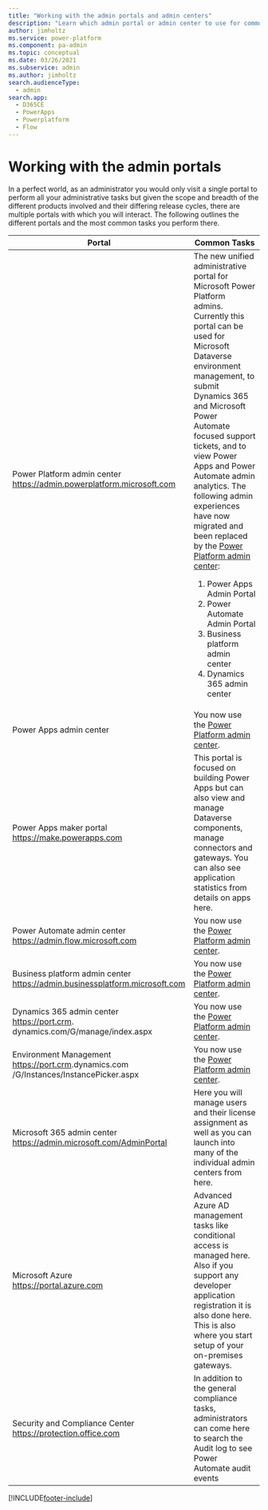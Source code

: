 ```yaml
---
title: "Working with the admin portals and admin centers"
description: "Learn which admin portal or admin center to use for common administrative tasks. Many of these tasks can now be performed in the Microsoft Power Platform admin center."
author: jimholtz
ms.service: power-platform
ms.component: pa-admin
ms.topic: conceptual
ms.date: 03/26/2021
ms.subservice: admin
ms.author: jimholtz
search.audienceType: 
  - admin
search.app:
  - D365CE
  - PowerApps
  - Powerplatform
  - Flow
---
```

# Working with the admin portals

In a perfect world, as an administrator you would only visit a single portal to perform all your administrative tasks but given the scope and breadth of the different products involved and their differing release cycles, there are multiple portals with which you will interact. The following outlines the different portals and the most common tasks you perform there.

|Portal  |Common Tasks  |
|---------|---------|
|Power Platform admin center <br/>https://admin.powerplatform.microsoft.com     |The new unified administrative portal for Microsoft Power Platform admins. Currently this portal can be used for Microsoft Dataverse environment management, to submit Dynamics 365 and Microsoft Power Automate focused support tickets, and to view Power Apps and Power Automate admin analytics. The following admin experiences have now migrated and been replaced by the [Power Platform admin center](https://admin.powerplatform.microsoft.com/): <br/><ol><li>Power Apps Admin Portal</li> <li>Power Automate Admin Portal</li><li>Business platform admin center</li> <li>Dynamics 365 admin center</li> </ol>   | 
|Power Apps admin center   | You now use the [Power Platform admin center](https://admin.powerplatform.microsoft.com/).         |
|Power Apps maker portal <br/>https://make.powerapps.com     |This portal is focused on building Power Apps but can also view and manage Dataverse components, manage connectors and gateways. You can also see application statistics from details on apps here.         |
|Power Automate admin center<br/>https://admin.flow.microsoft.com     | You now use the [Power Platform admin center](https://admin.powerplatform.microsoft.com/).       |
|Business platform admin center <br/>https://admin.businessplatform.microsoft.com     | You now use the [Power Platform admin center](https://admin.powerplatform.microsoft.com/).        |
|Dynamics 365 admin center<br/>https://port.crm. dynamics.com/G/manage/index.aspx     | You now use the [Power Platform admin center](https://admin.powerplatform.microsoft.com/).           |
|Environment Management <br/>https://port.crm<N>.dynamics.com /G/Instances/InstancePicker.aspx     | You now use the [Power Platform admin center](https://admin.powerplatform.microsoft.com/).       |
|Microsoft 365 admin center <br/>https://admin.microsoft.com/AdminPortal     |Here you will manage users and their license assignment as well as you can launch into many of the individual admin centers from here.         |
|Microsoft Azure<br/>https://portal.azure.com     |Advanced Azure AD management tasks like conditional access is managed here. Also if you support any developer application registration it is also done here. This is also where you start setup of your on-premises gateways.         |
|Security and Compliance Center<br/>https://protection.office.com     |In addition to the general compliance tasks, administrators can come here to search the Audit log to see Power Automate audit events         |



[!INCLUDE[footer-include](../includes/footer-banner.md)]
